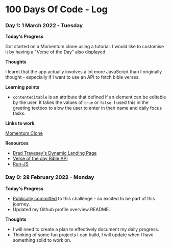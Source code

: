 # 100 Days Of Code - Log

### Day 1: 1 March 2022 - Tuesday

**Today's Progress**

Got started on a Momentum clone using a tutorial. I would like to customise it by having a "Verse of the Day" also displayed.

**Thoughts**

I learnt that the app actually involves a lot more JavaScript than I originally thought - especially if I want to use an API to fetch bible verses.

**Learning points**

- `contenteditable` is an attribute that defined if an element can be editable by the user. It takes the values of `true` or `false`. I used this in the greeting textbox to alow the user to enter in their name and daily focus tasks.

**Links to work**

[Momentum Clone](https://github.com/sandraise/100-Days-of-Code/tree/main/Dynamic%20Landing%20Page)

**Resources**

- [Brad Travesey's Dynamic Landing Page](https://www.youtube.com/watch?v=fSTQzlprGLI&ab_channel=TraversyMedia)
- [Verse of the day Bible API](https://docs.api.bible/tutorials/verse-of-the-day/)
- [Run-JS](https://www.npmjs.com/package/run-js)

### Day 0: 28 February 2022 - Monday

**Today's Progress**

- [Publically committed](https://twitter.com/codewithsandra/status/1498411258038697992?s=20&t=YlzHiWTQ_50xu6izXA5_kw) to this challenge - so excited to be part of this journey.
- Updated my Github profile overview README.

**Thoughts**

- I will need to create a plan to effectively document my daily progress.
- Thinking of some fun projects I can build, I will update when I have something solid to work on.
